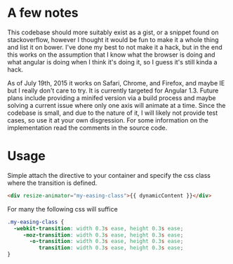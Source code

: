 # A few notes
This codebase should more suitably exist as a gist, or a snippet found on stackoverflow, however I thought it would be fun to make it a whole thing and list it on bower. I've done my best to not make it a hack, but in the end this works on the assumption that I know what the browser is doing and what angular is doing when I think it's doing it, so I guess it's still kinda a hack.

As of July 19th, 2015 it works on Safari, Chrome, and Firefox, and maybe IE but I really don't care to try. It is currently targeted for Angular 1.3. Future plans include providing a minifed version via a build process and maybe solving a current issue where only one axis will animate at a time. Since the codebase is small, and due to the nature of it, I will likely not provide test cases, so use it at your own disgression. For some information on the implementation read the comments in the source code.

# Usage
Simple attach the directive to your container and specify the css class where the transition is defined.
```html
<div resize-animator="my-easing-class">{{ dynamicContent }}</div>
```
For many the following css will suffice
```css
.my-easing-class {
  -webkit-transition: width 0.3s ease, height 0.3s ease;
     -moz-transition: width 0.3s ease, height 0.3s ease;
       -o-transition: width 0.3s ease, height 0.3s ease;
          transition: width 0.3s ease, height 0.3s ease;
}
```
